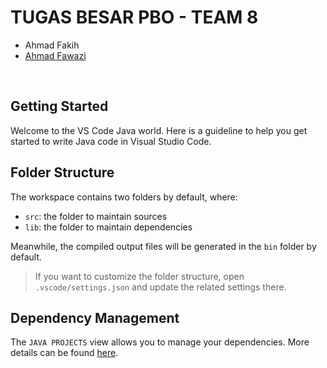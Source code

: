 <h1>TUGAS BESAR PBO - TEAM 8</h1>
<ul>
  <li>Ahmad Fakih</li>
  <li><a href="https://www.instagram.com/neckjunn/">Ahmad Fawazi</a></li>
</ul>
<br>

## Getting Started

Welcome to the VS Code Java world. Here is a guideline to help you get started to write Java code in Visual Studio Code.

## Folder Structure

The workspace contains two folders by default, where:

- `src`: the folder to maintain sources
- `lib`: the folder to maintain dependencies

Meanwhile, the compiled output files will be generated in the `bin` folder by default.

> If you want to customize the folder structure, open `.vscode/settings.json` and update the related settings there.

## Dependency Management

The `JAVA PROJECTS` view allows you to manage your dependencies. More details can be found [here](https://github.com/microsoft/vscode-java-dependency#manage-dependencies).
